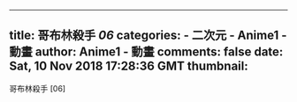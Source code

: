 
---
title: 哥布林殺手 _06_
categories: 
    - 二次元
    - Anime1 - 動畫
author: Anime1 - 動畫
comments: false
date: Sat, 10 Nov 2018 17:28:36 GMT
thumbnail: 
---

<div>   
哥布林殺手 [06]  
</div>
            